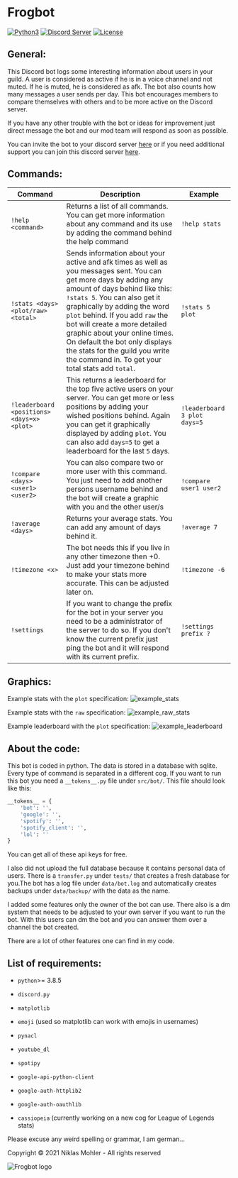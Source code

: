 # Frogbot

[![Python3](https://img.shields.io/badge/python-3.9-green.svg)](https://github.com/Starcrafttv/Frogbot)
[![Discord Server](https://img.shields.io/badge/Support-Discord%20Server-green.svg)](https://discord.gg/VUqdtHtHqcc)
[![License](https://img.shields.io/badge/license-MIT-green)](LICENSE)
## General:
This Discord bot logs some interesting information about users in your guild. A user is considered as active if he is in a voice channel and not muted. If he is muted, he is considered as afk. The bot also counts how many messages a user sends per day. This bot encourages members to compare themselves with others and to be more active on the Discord server.

If you have any other trouble with the bot or ideas for improvement just direct message the bot and our mod team will respond as soon as possible.

You can invite the bot to your discord server [here](https://discord.com/oauth2/authorize?client_id=840862571102994452&scope=bot&permissions=37088320) or if you need additional support you can join this discord server [here](https://discord.gg/VUqdtHtHqc).

## Commands:

Command | Description | Example
--- | --- | ---
`!help <command>` | Returns a list of all commands. You can get more information about any command and its use by adding the command behind the help command | `!help stats` 
`!stats <days> <plot/raw> <total>` | Sends information about your active and afk times as well as you messages sent. You can get more days by adding any amount of days behind like this: `!stats 5`. You can also get it graphically by adding the word `plot` behind. If you add `raw` the bot will create a more detailed graphic about your online times. On default the bot only displays the stats for the guild you write the command in. To get your total stats add `total`. | `!stats 5 plot`
`!leaderboard <positions> <days=x> <plot>` | This returns a leaderboard for the top five active users on your server. You can get more or less positions by adding your wished positions behind. Again you can get it graphically displayed by adding `plot`. You can also add `days=5` to get a leaderboard for the last `5` days.| `!leaderboard 3 plot days=5`
`!compare <days> <user1> <user2>` | You can also compare two or more user with this command. You just need to add another persons username behind and the bot will create a graphic with you and the other user/s | `!compare user1 user2`
`!average <days>` | Returns your average stats. You can add any amount of days behind it. | `!average 7`
`!timezone <x>` | The bot needs this if you live in any other timezone then +0. Just add your timezone behind to make your stats more accurate. This can be adjusted later on. | `!timezone -6`
`!settings` | If you want to change the prefix for the bot in your server you need to be a administrator of the server to do so. If you don't know the current prefix just ping the bot and it will respond with its current prefix. | `!settings prefix ?`


## Graphics:

Example stats with the `plot` specification:
![example_stats](https://i.ibb.co/443JbVV/example-stats.png)

Example stats with the `raw` specification:
![example_raw_stats](https://i.ibb.co/CQLCY0K/example-raw-stats.png)

Example leaderboard with the `plot` specification:
![example_leaderboard](https://i.ibb.co/HVw22FM/example-leaderboard.png)

## About the code:
This bot is coded in python. The data is stored in a database with sqlite. Every type of command is separated in a different cog. If you want to run this bot you need a `__tokens__.py` file under `src/bot/`. This file should look like this:
```python
__tokens__ = {
    'bot': '',
    'google': '',
    'spotify': '',
    'spotify_client': '',
    'lol': ''
}
```
You can get all of these api keys for free.

I also did not upload the full database because it contains personal data of users. There is a `transfer.py` under `tests/` that creates a fresh database for you.The bot has a log file under `data/bot.log` and automatically creates backups under `data/backup/` with the data as the name.

I added some features only the owner of the bot can use. There also is a dm system that needs to be adjusted to your own server if you want to run the bot. With this users can dm the bot and you can answer them over a channel the bot created.

There are a lot of other features one can find in my code.

## List of requirements:
- `python`>= 3.8.5

- `discord.py`
- `matplotlib`
- `emoji` (used so matplotlib can work with emojis in usernames)
- `pynacl`
- `youtube_dl`
- `spotipy`
- `google-api-python-client`
- `google-auth-httplib2`
- `google-auth-oauthlib`
- `cassiopeia` (currently working on a new cog for League of Legends stats)


Please excuse any weird spelling or grammar, I am german...

Copyright © 2021 Niklas Mohler - All rights reserved

![Frogbot logo](https://i.ibb.co/NK4tkyf/Frog-Logonew.png)